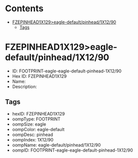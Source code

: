 



Contents
========

* [FZEPINHEAD1X129>eagle-default/pinhead/1X12/90](#fzepinhead1x129eagle-defaultpinhead1x1290)
	* [Tags](#tags)

# FZEPINHEAD1X129>eagle-default/pinhead/1X12/90

- ID: FOOTPRINT-eagle-eagle-default-pinhead-1X12/90
- Hex ID: FZEPINHEAD1X129
- Name: 
- Description: 

## Tags

- hexID: FZEPINHEAD1X129
- oompType: FOOTPRINT
- oompSize: eagle
- oompColor: eagle-default
- oompDesc: pinhead
- oompIndex: 1X12/90
- oompName: eagle-default/pinhead/1X12/90
- oompID: FOOTPRINT-eagle-eagle-default-pinhead-1X12/90
